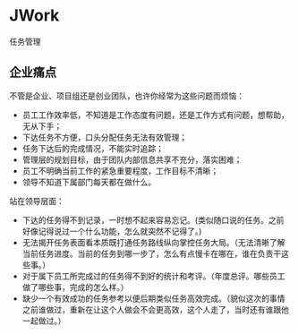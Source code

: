 # JWork
任务管理
## 企业痛点
不管是企业、项目组还是创业团队，也许你经常为这些问题而烦恼：
*	员工工作效率低，不知道是工作态度有问题，还是工作方式有问题，想帮助，无从下手；
*	下达任务不方便，口头分配任务无法有效管理；
*	任务下达后的完成情况，不能实时追踪；
*	管理层的规划目标，由于团队内部信息共享不充分，落实困难；
*	员工不明确当前工作的紧急重要程度，工作目标不清晰；
*	领导不知道下属部门每天都在做什么。

站在领导层面：
*	下达的任务得不到记录，一时想不起来容易忘记。(类似随口说的任务。之前好像记得说过一个什么功能，怎么就突然不记得了。)
*	无法揭开任务表面看本质既打通任务路线纵向掌控任务大局。（无法清晰了解当前任务进度。当前的任务到哪一步了，怎么有点慢卡在哪在，谁在负责干这些事。）
*	对于属下员工所完成过的任务得不到好的统计和考评。（年度总评。哪些员工做了哪些事，完成的怎么样。）
* 缺少一个有效成功的任务参考以便后期类似任务高效完成。（貌似这次的事情之前谁做过，重新在让这个人做会不会更高效，这个人走了，当时还有谁跟他一起做过。）
